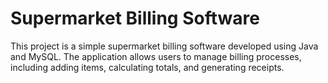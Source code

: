 
# Supermarket Billing Software

This project is a simple supermarket billing software developed using Java and MySQL. The application allows users to manage billing processes, including adding items, calculating totals, and generating receipts.




